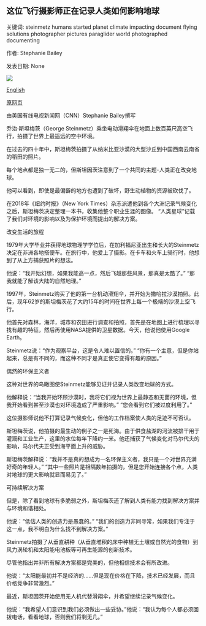 ## 这位飞行摄影师正在记录人类如何影响地球

关键词: steinmetz humans started planet climate impacting document flying solutions photographer pictures paraglider world photographed documenting

作者: Stephanie Bailey

发表日期: None

![](https://cdn.cnn.com/cnnnext/dam/assets/150527092926-cnnphotos-george-steinmetz-headshot-super-169.jpg)

[English](This%20flying%20photographer%20is%20documenting%20how%20humans%20are%20impacting%20the%20planet.md)

[原网页](https://edition.cnn.com/style/article/george-steinmetz-climate-change-c2e-spc/index.html)

由美国有线电视新闻网（CNN）Stephanie Bailey撰写

乔治·斯坦梅茨（George Steinmetz）乘坐电动滑翔伞在地面上数百英尺高空飞行，拍摄了世界上最遥远的空中环境。

在过去的四十年中，斯坦梅茨拍摄了从纳米比亚沙漠的大型沙丘到中国西南云南省的稻田的照片。

每个地点都是独一无二的，但斯坦因茨注意到了一个共同的主题-人类正在改变地球。

他可以看到，即使是最偏僻的地方也遭到了破坏，野生动植物的资源被砍伐了。

在2018年《纽约时报》（New York Times）杂志派遣他到各个大洲记录气候变化之后，斯坦梅茨决定整理一本书，收集他整个职业生涯的图像。 “人类星球”记载了我们对环境的影响以及为保护环境而提出的解决方案。

改变生活的旅程

1979年大学毕业并获得地球物理学学位后，在加利福尼亚出生和长大的Steinmetz决定在非洲各地搭便车。在旅行中，他爱上了摄影。在卡车和火车上骑行时，他想到了从上方捕获照片的想法。

他说：“我开始幻想，如果我能高一点，然后飞越那些风景，那真是太酷了。” “那我就能了解该大陆的自然地理。”

1997年，Steinmetz购买了他的第一台机动滑翔伞，并开始为撒哈拉沙漠拍照。此后，现年62岁的斯坦梅茨花了大约15年的时间在世界上每一个极端的沙漠上空飞行。

他首先对森林，海洋，城市和农田进行调查和拍照，首先是在地图上进行梳理以寻找有趣的特征，然后再使用NASA提供的卫星数据。今天，他说他使用Google Earth。

Steinmetz说：“作为观察平台，这是令人难以置信的。” “你有一个主意，但是你站起来，总是有不同的，而这种不同才是真正使它变得有趣的原因。”

偶然的环保主义者

这种对世界的鸟瞰图使Steinmetz能够见证并记录人类改变地球的方式。

他解释说：“当我开始环顾沙漠时，我将它们视为世界上最静态和无菌的环境，但我开始看到甚至沙漠也对环境造成了严重影响。” “您会看到它们被过度利用了。”

这位摄影师说他不打算记录气候变化，但他的工作档案使人类的足迹不可否认。

斯坦梅茨说，他拍摄的最生动的例子之一是死海。由于供食盐湖的河流被排干用于灌溉和工业生产，这里的水位每年下降约一米。他还捕获了气候变化对马尔代夫的影响，马尔代夫正受到海平面上升的威胁。

斯坦梅茨解释说：“我并不是真的想成为一名环保主义者，我只是一个对世界充满好奇的年轻人。” “其中一些照片是相隔数年拍摄的，但是您开始连接各个点，人类对地球的更大影响就显而易见了。”

可持续解决方案

但是，除了看到地球有多脆弱之外，斯坦梅茨还了解到人类有能力找到解决方案并与环境和谐相处。

他说：“低估人类的创造力是愚蠢的。” “我们的创造力非同寻常，如果我们专注于这一点，我不明白为什么找不到解决方案。”

Steinmetz拍摄了从垂直耕种（从垂直堆积的床中种植无土壤或自然光的食物）到风力涡轮机和太阳能电池板等可再生能源的创新技术。

尽管他指出并非所有解决方案都是完美的，但他相信技术会有所改进。

他说：“太阳能最初并不是经济的……但是现在价格在下降，技术已经发展，而且价格竞争非常激烈。”

最近，斯坦因茨开始使用无人机代替滑翔伞，并希望继续记录气候变化。

他说：“我希望人们意识到我们必须做出一些妥协。”他说：“我认为每个人都必须回拨电话，看看地球，否则我们将剩无几。”